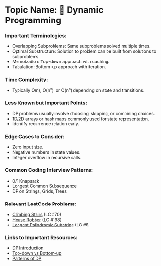 # Topic Name: 🧠 Dynamic Programming

### Important Terminologies:
- Overlapping Subproblems: Same subproblems solved multiple times.
- Optimal Substructure: Solution to problem can be built from solutions to subproblems.
- Memoization: Top-down approach with caching.
- Tabulation: Bottom-up approach with iteration.

### Time Complexity:
- Typically O(n), O(n²), or O(n³) depending on state and transitions.

### Less Known but Important Points:
- DP problems usually involve choosing, skipping, or combining choices.
- 1D/2D arrays or hash maps commonly used for state representation.
- Identify recurrence relation early.

### Edge Cases to Consider:
- Zero input size.
- Negative numbers in state values.
- Integer overflow in recursive calls.

### Common Coding Interview Patterns:
- 0/1 Knapsack
- Longest Common Subsequence
- DP on Strings, Grids, Trees

### Relevant LeetCode Problems:
- [Climbing Stairs](https://leetcode.com/problems/climbing-stairs/) (LC #70)
- [House Robber](https://leetcode.com/problems/house-robber/) (LC #198)
- [Longest Palindromic Substring](https://leetcode.com/problems/longest-palindromic-substring/) (LC #5)

### Links to Important Resources:
- [DP Introduction](https://www.geeksforgeeks.org/dynamic-programming/)
- [Top-down vs Bottom-up](https://leetcode.com/discuss/general-discussion/475924/my-experience-and-thoughts-on-dynamic-programming)
- [Patterns of DP](https://www.educative.io/blog/cracking-the-coding-interview-dynamic-programming)